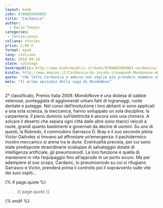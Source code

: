 ```yaml
---
layout: book
isbn: 9788865860083
title: "Cardanica"
author:
  - Dario Tonani
categories:
 - fantascienza
collana: stories
price: 2,99 €
format: epub
lang: italiano
date: 2010-09-18
state: catalogo
bookrepublic: http://www.bookrepublic.it/book/9788865860083-cardanica/
kindle: http://www.amazon.it/Cardanica-Un-incubo-steampunk-Mondonove-ebook/dp/B0042G00GM/
quote: "«Ho letto Cardanica e adesso non voglio più prendere nemmeno un ascensore.» (Roberto Grassilli)"
meta: "Il primo episodio della saga di MondoNove"
---
```


2° classificato, Premio Italia 2009. MondoNove è una distesa di sabbie velenose, punteggiata di agglomerati urbani fatti di ingranaggi, ruote dentate e pulegge. Nel corso dell’evoluzione i loro abitanti si sono applicati a una sola scienza, la meccanica, hanno sviluppato un sola disciplina, la carpenteria. Il pieno dominio sull’elettricità è ancora solo una chimera. A solcare il deserto che separa ogni città dalle altre sono titanici veicoli a ruote, grandi quanto bastimenti e governati da decine di uomini. Su uno di questi, la Robredo, il commodoro Garrasco D. Bray e il suo secondo pilota Victor Galindez si trovano ad affrontare un’emergenza: il pachidermico mostro meccanico si arena tra le dune. Eventualità prevista, per cui sono state predisposte straordinarie scialuppe di salvataggio dotate di intelligenza artificiale, gli pneumosnodi. La loro funzione è quella di mantenere in vita l’equipaggio fino all’approdo in un porto sicuro. Ma per adempiere al suo scopo, Cardanic, lo pneumosnodo su cui si rifugiano Garrasco e Victor, prenderà prima il controllo poi il sopravvento sulle vite dei suoi ospiti…

{% if page.quote %}
<blockquote>
    {{ page.quote }}
</blockquote>
{% endif %}